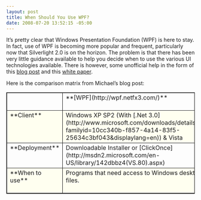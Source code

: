 ```yaml
---
layout: post
title: When Should You Use WPF?
date: 2008-07-20 13:52:15 -05:00
---
```


It’s pretty clear that Windows Presentation Foundation (WPF) is here to stay. In fact, use of WPF is becoming more popular and frequent, particularly now that Silverlight 2.0 is on the horizon. The problem is that there has been very little guidance available to help you decide when to use the various UI technologies available. There is however, some unofficial help in the form of this [blog post](http://blogs.msdn.com/synergist/archive/2007/07/10/when-to-use-which-microsoft-presentation-technology.aspx) and this [white paper](http://www.davidchappell.com/articles/white_papers/Introducing_WCF_in_.NET_Framework_3.5_v1.0.docx "Introducing Windows Communication Foundation").

Here is the comparison matrix from Michael’s blog post:
  <table cellspacing="0" cellpadding="1" width="763" border="1" style="border-collapse:collapse;border-width:1px;border-spacing:0px;border-color:black"><tbody>     <tr>       <td class="" valign="top" width="96"> </td>        <td class="" valign="top" width="157">**[WPF](http://wpf.netfx3.com/)**</td>        <td class="" valign="top" width="178">**[WPF XBAP](http://www.xbap.org/index.html)**</td>        <td class="" valign="top" width="168">**[Silverlight](http://www.microsoft.com/silverlight/)**</td>        <td class="" valign="top" width="162">**[ASP.Net + AJAX](http://ajax.asp.net/)**</td>     </tr>      <tr style="background-color:#FFFFF0">       <td class="" valign="top" width="96">**Client**</td>        <td class="" valign="top" width="157">Windows XP SP2 (With [.Net 3.0](http://www.microsoft.com/downloads/details.aspx?familyid=10cc340b-f857-4a14-83f5-25634c3bf043&displaylang=en)) & Vista</td>        <td class="" valign="top" width="178">Internet Explorer + Windows XP SP2 (with .[Net 3.0](http://www.microsoft.com/downloads/details.aspx?familyid=10cc340b-f857-4a14-83f5-25634c3bf043&displaylang=en)) & Vista</td>        <td class="" valign="top" width="168">FireFox, Mac Safari, Internet Explorer</td>        <td class="" valign="top" width="162">Any Web Browser</td>     </tr>      <tr>       <td class="" valign="top" width="96">**Deployment**</td>        <td class="" valign="top" width="157">Downloadable Installer or [ClickOnce](http://msdn2.microsoft.com/en-US/library/142dbbz4(VS.80).aspx)</td>        <td class="" valign="top" width="178">Runs in Internet Explorer secure sandbox</td>        <td class="" valign="top" width="168">One-time install of Silverlight plug-in</td>        <td class="" valign="top" width="162">Web Page</td>     </tr>      <tr style="background-color:#FFFFF0">       <td class="" valign="top" width="96">**When to use**</td>        <td class="" valign="top" width="157">Programs that need access to Windows desktop files.</td>        <td class="" valign="top" width="178">Intranet applications for Windows-oriented companies.</td>        <td class="" valign="top" width="168">Rich Internet Applications for public-facing web sites</td>        <td class="" valign="top" width="162">General-purpose public-facing web sites</td>     </tr>   </tbody></table>
